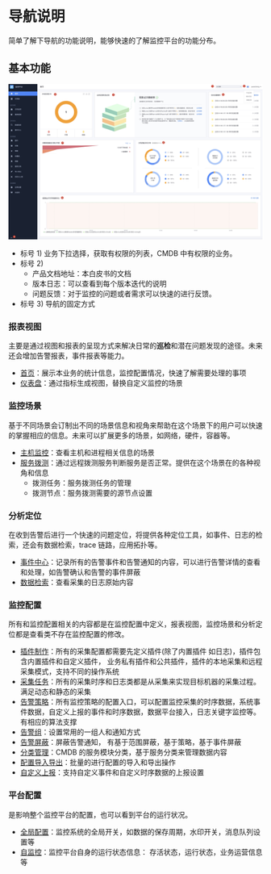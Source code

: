 # 导航说明

简单了解下导航的功能说明，能够快速的了解监控平台的功能分布。

## 基本功能

![-w2020](media/16046485032608.jpg)

* 标号 1) 业务下拉选择，获取有权限的列表，CMDB 中有权限的业务。
* 标号 2)
    * 产品文档地址：本白皮书的文档
    * 版本日志：可以查看到每个版本迭代的说明
    * 问题反馈：对于监控的问题或者需求可以快速的进行反馈。
* 标号 3) 导航的固定方式

### 报表视图

主要是通过视图和报表的呈现方式来解决日常的**巡检**和潜在问题发现的途径。未来还会增加告警报表，事件报表等能力。

* [首页](report/home.md)：展示本业务的统计信息，监控配置情况，快速了解需要处理的事项
* [仪表盘](report/dashboard.md)：通过指标生成视图，替换自定义监控的场景

### 监控场景

基于不同场景会订制出不同的场景信息和视角来帮助在这个场景下的用户可以快速的掌握相应的信息。未来可以扩展更多的场景，如网络，硬件，容器等。

* [主机监控](scene/host-monitor.md)：查看主机和进程相关信息的场景
* [服务拨测](scene/dial.md)：通过远程拨测服务判断服务是否正常。提供在这个场景在的各种视角和信息
    * 拨测任务：服务拨测任务的管理
    * 拨测节点：服务拨测需要的源节点设置

### 分析定位

在收到告警后进行一个快速的问题定位，将提供各种定位工具，如事件、日志的检索，还会有数据检索，trace 链路，应用拓扑等。

* [事件中心](analyze/event.md)：记录所有的告警事件和告警通知的内容，可以进行告警详情的查看和处理，如告警确认和告警的事件屏蔽
* [数据检索](analyze/data-search.md)：查看采集的日志原始内容

### 监控配置

所有和监控配置相关的内容都是在监控配置中定义，报表视图，监控场景和分析定位都是查看类不存在监控配置的修改。

* [插件制作](conf/plugins.md)：所有的采集配置都需要先定义插件(除了内置插件 如日志)，插件包含内置插件和自定义插件， 业务私有插件和公共插件，插件的本地采集和远程采集模式，支持不同的操作系统
* [采集任务](conf/collect-tasks.md)：所有的采集时序和日志类都是从采集来实现目标机器的采集过程。满足动态和静态的采集
* [告警策略](conf/rules.md)：所有监控策略的配置入口，可以配置监控采集的时序数据，系统事件数据，自定义上报的事件和时序数据，数据平台接入，日志关键字监控等。有相应的算法支撑
* [告警组](conf/alarm-group.md)：设置常用的一组人和通知方式
* [告警屏蔽](conf/block.md)：屏蔽告警通知， 有基于范围屏蔽，基于策略，基于事件屏蔽
* [分类管理](conf/service-class.md)：CMDB 的服务模块分类，基于服务分类来管理数据内容
* [配置导入导出](conf/import-export.md)：批量的进行配置的导入和导出操作
* [自定义上报](conf/custom-report.md)：支持自定义事件和自定义时序数据的上报设置

### 平台配置

是影响整个监控平台的配置，也可以看到平台的运行状况。

* [全局配置](global/admin-config.md)：监控系统的全局开关，如数据的保存周期，水印开关，消息队列设置等
* [自监控](global/self-monitor.md)：监控平台自身的运行状态信息： 存活状态，运行状态，业务运营信息等


